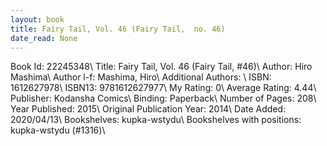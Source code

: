 ```yaml
---
layout: book
title: Fairy Tail, Vol. 46 (Fairy Tail,  no. 46)
date_read: None
---
```


Book Id: 22245348\ 
Title: Fairy Tail, Vol. 46 (Fairy Tail, #46)\ 
Author: Hiro Mashima\ 
Author l-f: Mashima, Hiro\ 
Additional Authors: \ 
ISBN: 1612627978\ 
ISBN13: 9781612627977\ 
My Rating: 0\ 
Average Rating: 4.44\ 
Publisher: Kodansha Comics\ 
Binding: Paperback\ 
Number of Pages: 208\ 
Year Published: 2015\ 
Original Publication Year: 2014\ 
Date Added: 2020/04/13\ 
Bookshelves: kupka-wstydu\ 
Bookshelves with positions: kupka-wstydu (#1316)\ 

